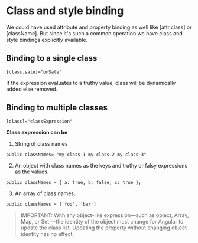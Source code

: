 # Class and style binding

We could have used attribute and property binding as well like [attr.class] or [className]. But since it's such a common operation
we have class and style bindings explicitly available.

## Binding to a single class

`[class.sale]="onSale"`

If the expression evaluates to a truthy value, class will be dynamically added else removed.

## Binding to multiple classes

`[class]="classExpression"`

**Class expression can be**

1. String of class names

  `public classNames= "my-class-1 my-class-2 my-class-3"`

2. An object with class names as the keys and truthy or falsy expressions as the values.

  `public classNames = { a: true, b: false, c: true };`

3. An array of class names.

  `public classNames = ['foo', 'bar']`

> IMPORTANT: With any object-like expression—such as object, Array, Map, or Set —the identity of the object must change
 for Angular to update the class list. Updating the property without changing object identity has no effect.
